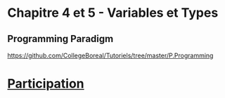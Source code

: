 # Chapitre 4 et 5 - Variables et Types

## Programming Paradigm

https://github.com/CollegeBoreal/Tutoriels/tree/master/P.Programming


# [Participation](Participation.md)



